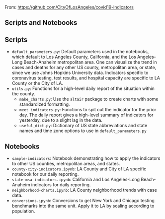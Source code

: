 From: https://github.com/CityOfLosAngeles/covid19-indicators


Scripts and Notebooks
------------

## Scripts
* `default_parameters.py`: Default parameters used in the notebooks, which default to Los Angeles County, California, and the Los Angeles-Long Beach-Anaheim metropolitan area. One can visualize the trend in cases and deaths for any other US county, metropolitan area, or state, since we use Johns Hopkins University data. Indicators specific to coronavirus testing, test results, and hospital capacity are specific to LA County or the City of LA. 
* `utils.py`: Functions for a high-level daily report of the situation within the county. 
    * `make_charts.py`: Use the `altair` package to create charts with some standardized formatting.
    * `meet_indicators.py`: Functions to spit out the indicator for the prior day. The daily report gives a high-level summary of indicators for yesterday, due to a slight lag in the data.
    * `useful_dict.py`: Dictionary of US state abbreviations and state names and time zone options to use in `default_parameters.py`

## Notebooks
* `sample-indicators`: Notebook demonstrating how to apply the indicators to other US counties, metropolitan areas, and states.
* `county-city-indicators.ipynb`: LA County and City of LA specific notebook for our daily reporting.
* `state-msa-indicators.ipynb`: California and Los Angeles-Long Beach-Anaheim indicators for daily reporting.
* `neighborhood-charts.ipynb`: LA County neighborhood trends with case data.
* `conversions.ipynb`: Conversions to get New York and Chicago testing benchmarks into the same unit. Apply it to LA by scaling according to population.
